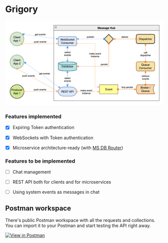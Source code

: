# Grigory

![screenshot](docs/media/scheme.png)


### Features implemented

- [x] Expiring Token authentication
- [x] WebSockets with Token authentication
- [x] Microservice architecture-ready (with [MS DB Router](https://github.com/dj-ms/dj-ms-auth-router))


### Features to be implemented

- [ ] Chat management
- [ ] REST API both for clients and for microservices
- [ ] Using system events as messages in chat


## Postman workspace

There's public Postman workspace with all the requests and collections.
You can import it to your Postman and start testing the API right away.
  
[![View in Postman](https://run.pstmn.io/button.svg)](https://www.postman.com/anttek-io/workspace/grigory)
